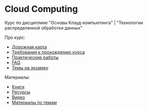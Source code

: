 # Cloud Computing
Курс по дисциплине "Основы Клауд-компьютинга" | "Технологии распределенной обработки данных"

Про курс:
* [Дорожная карта](src/docs/roadmap.md)
* [Требования к прохождению курса](src/docs/requirements.md)
* [Практические работы](src/practice/readme.md)
* [FAQ](src/docs/faq.md)
* [Темы на экзамен](src/docs/exam.md)

Материалы:
* [Книги](src/reading-list/books.md)
* [Ресурсы](src/reading-list/resources.md)
* [Видео](src/reading-list/videos.md)
* [Материалы по темам](src/reading-list/materials.md)